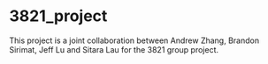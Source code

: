 # 3821_project

This project is a joint collaboration between Andrew Zhang, Brandon Sirimat, Jeff Lu and Sitara Lau for the 3821 group project.

